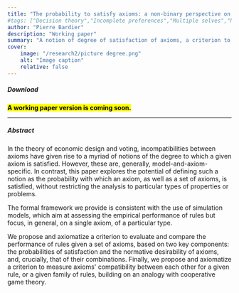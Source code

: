 ```yaml
---
title: "The probability to satisfy axioms: a non-binary perspective on economic design, voting and social choice"
#tags: ["Decision theory","Incomplete preferences","Multiple selves","Non-obvious manipulability"]
author: "Pierre Bardier"
description: "Working paper" 
summary: "A notion of degree of satisfaction of axioms, a criterion to compare rules, a measure of axioms' compatibility." 
cover:
    image: "/research2/picture degree.png"
    alt: "Image caption"
    relative: false
---
```


##### Download

**<mark class="blue">A working paper version is coming soon.</mark>**

---

##### Abstract

In the theory of economic design and voting, incompatibilities between axioms have given rise to a myriad of notions of the degree to which a given axiom is satisfied. However, these are, generally, model-and-axiom-specific. In contrast, this paper explores the potential of defining such a notion as the probability with which an axiom, as well as a set of axioms, is satisfied, without restricting the analysis to particular types of properties or problems. 
 
The formal framework we provide is consistent with the use of simulation models, which aim at assessing the empirical performance of rules but focus, in general, on a single axiom, of a particular type.
 
We propose and axiomatize a criterion to evaluate and compare the performance of rules given a set of axioms, based on two key components: the probabilities of satisfaction and the normative desirability of axioms, and, crucially, that of their combinations. Finally, we propose and axiomatize a criterion to measure axioms' compatibility between each other for a given rule, or a given family of rules, building on an analogy with cooperative game theory.